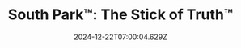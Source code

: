 ---
title: "South Park™: The Stick of Truth™"
id: 213670
date: 2024-12-22T07:00:04.629Z
link: games/steam/recent/south-park-the-stick-of-truth
image: http://media.steampowered.com/steamcommunity/public/images/apps/213670/afad8295902080fb2aedd9aaabb3e21c10eecc85.jpg
playtime_2weeks: 60
playtime_forever: 60
playtime_windows_forever: 0
playtime_mac_forever: 0
playtime_linux_forever: 60
playtime_deck_forever: 60
---